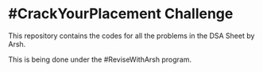 # #CrackYourPlacement Challenge

This repository contains the codes for all the problems in the DSA Sheet by Arsh.

This is being done under the #ReviseWithArsh program.
